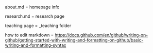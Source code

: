 about.md = homepage info

research.md = research page

teaching page = _teaching folder

how to edit markdown = https://docs.github.com/en/github/writing-on-github/getting-started-with-writing-and-formatting-on-github/basic-writing-and-formatting-syntax

